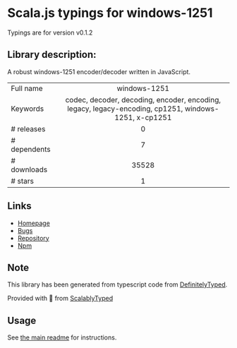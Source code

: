 
# Scala.js typings for windows-1251

Typings are for version v0.1.2

## Library description:
A robust windows-1251 encoder/decoder written in JavaScript.

|                    |                 |
| ------------------ | :-------------: |
| Full name          | windows-1251 |
| Keywords           | codec, decoder, decoding, encoder, encoding, legacy, legacy-encoding, cp1251, windows-1251, x-cp1251 |
| # releases         | 0 |
| # dependents       | 7 |
| # downloads        | 35528 |
| # stars            | 1 |

## Links
- [Homepage](https://mths.be/windows-1251)
- [Bugs](https://github.com/mathiasbynens/windows-1251/issues)
- [Repository](https://github.com/mathiasbynens/windows-1251)
- [Npm](https://www.npmjs.com/package/windows-1251)
    


## Note
This library has been generated from typescript code from [DefinitelyTyped](https://definitelytyped.org).

Provided with :purple_heart: from [ScalablyTyped](https://github.com/oyvindberg/ScalablyTyped)

## Usage
See [the main readme](../../readme.md) for instructions.


